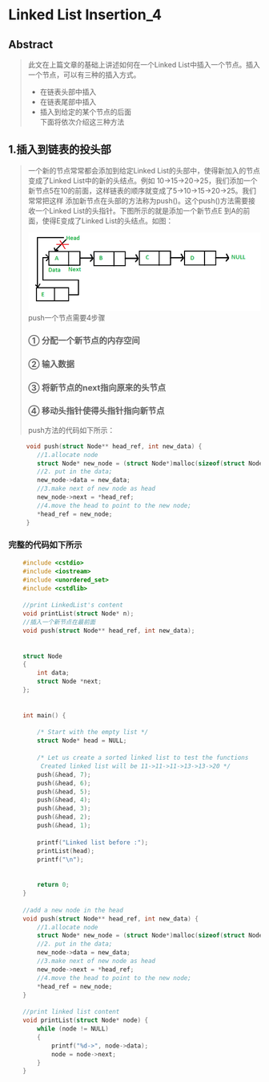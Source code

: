 # Linked List Insertion_4



## Abstract 
> 此文在上篇文章的基础上讲述如何在一个Linked List中插入一个节点。插入一个节点，可以有三种的插入方式。  
> * 在链表头部中插入
> * 在链表尾部中插入
> * 插入到给定的某个节点的后面  
> 下面将依次介绍这三种方法



## 1.插入到链表的投头部
>一个新的节点常常都会添加到给定Linked List的头部中，使得新加入的节点变成了Linked List中的新的头结点。例如
>10->15->20->25，我们添加一个新节点5在10的前面，这样链表的顺序就变成了5->10->15->20->25。我们常常把这样
>添加新节点在头部的方法称为push()。这个push()方法需要接收一个Linked List的头指针。下图所示的就是添加一个新节点E
>到A的前面，使得E变成了Linked List的头结点。如图：
>
>![添加新节点到头部](_v_images/20190114223904884_314.png)
>push一个节点需要4步骤
>### ① 分配一个新节点的内存空间
>### ② 输入数据
>### ③ 将新节点的next指向原来的头节点
>### ④ 移动头指针使得头指针指向新节点
>push方法的代码如下所示：
```c++
     void push(struct Node** head_ref, int new_data) {
     	//1.allocate node
     	struct Node* new_node = (struct Node*)malloc(sizeof(struct Node));
     	//2. put in the data;
     	new_node->data = new_data;
     	//3.make next of new node as head
     	new_node->next = *head_ref;
     	//4.move the head to point to the new node;
     	*head_ref = new_node;
     }
```

### 完整的代码如下所示
```c++
    #include <cstdio>
    #include <iostream>
    #include <unordered_set>
    #include <cstdlib>

    //print LinkedList's content
    void printList(struct Node* n);
    //插入一个新节点在最前面
    void push(struct Node** head_ref, int new_data);


    struct Node
    {
    	int data;
    	struct Node *next;
    };


    int main() {

    	/* Start with the empty list */
    	struct Node* head = NULL;

    	/* Let us create a sorted linked list to test the functions
    	 Created linked list will be 11->11->11->13->13->20 */
    	push(&head, 7);
    	push(&head, 6);
    	push(&head, 5);
    	push(&head, 4);
    	push(&head, 3);
    	push(&head, 2);
    	push(&head, 1);

    	printf("Linked list before :");
    	printList(head);
    	printf("\n");


    	return 0;
    }

    //add a new node in the head
    void push(struct Node** head_ref, int new_data) {
    	//1.allocate node
    	struct Node* new_node = (struct Node*)malloc(sizeof(struct Node));
    	//2. put in the data;
    	new_node->data = new_data;
    	//3.make next of new node as head
    	new_node->next = *head_ref;
    	//4.move the head to point to the new node;
    	*head_ref = new_node;
    }

    //print linked list content
    void printList(struct Node* node) {
    	while (node != NULL)
    	{
    		printf("%d->", node->data);
    		node = node->next;
    	}
    }
```
